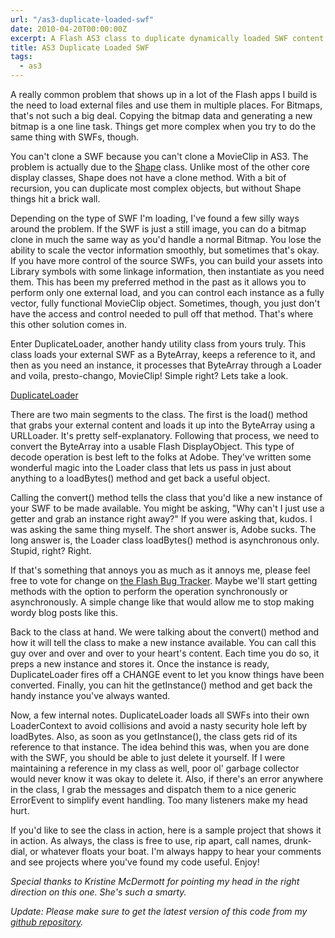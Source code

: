 ```yaml
---
url: "/as3-duplicate-loaded-swf"
date: 2010-04-20T00:00:00Z
excerpt: A Flash AS3 class to duplicate dynamically loaded SWF content using ByteArray.
title: AS3 Duplicate Loaded SWF
tags:
  - as3
---
```


A really common problem that shows up in a lot of the Flash apps I build
is the need to load external files and use them in multiple places. For
Bitmaps, that's not such a big deal. Copying the bitmap data and
generating a new bitmap is a one line task. Things get more complex when
you try to do the same thing with SWFs, though.

You can't clone a SWF because you can't clone a MovieClip in AS3. The
problem is actually due to the [Shape][] class. Unlike most of the other
core display classes, Shape does not have a clone method. With a bit of
recursion, you can duplicate most complex objects, but without Shape
things hit a brick wall.

Depending on the type of SWF I'm loading, I've found a few silly ways
around the problem. If the SWF is just a still image, you can do a
bitmap clone in much the same way as you'd handle a normal Bitmap. You
lose the ability to scale the vector information smoothly, but sometimes
that's okay. If you have more control of the source SWFs, you can build
your assets into Library symbols with some linkage information, then
instantiate as you need them. This has been my preferred method in the
past as it allows you to perform only one external load, and you can
control each instance as a fully vector, fully functional MovieClip
object. Sometimes, though, you just don't have the access and control
needed to pull off that method. That's where this other solution comes
in.

Enter DuplicateLoader, another handy utility class from yours truly.
This class loads your external SWF as a ByteArray, keeps a reference to
it, and then as you need an instance, it processes that ByteArray
through a Loader and voila, presto-chango, MovieClip! Simple right? Lets
take a look.

[DuplicateLoader](//github.com/jamestomasino/tomasino/blob/master/org/tomasino/display/DuplicateLoader.as)

There are two main segments to the class. The first is the load() method
that grabs your external content and loads it up into the ByteArray
using a URLLoader. It's pretty self-explanatory. Following that process,
we need to convert the ByteArray into a usable Flash DisplayObject. This
type of decode operation is best left to the folks at Adobe. They've
written some wonderful magic into the Loader class that lets us pass in
just about anything to a loadBytes() method and get back a useful
object.

Calling the convert() method tells the class that you'd like a new
instance of your SWF to be made available. You might be asking, "Why
can't I just use a getter and grab an instance right away?" If you were
asking that, kudos. I was asking the same thing myself. The short answer
is, Adobe sucks. The long answer is, the Loader class loadBytes() method
is asynchronous only. Stupid, right? Right.

If that's something that annoys you as much as it annoys me, please feel
free to vote for change on [the Flash Bug Tracker][]. Maybe we'll start
getting methods with the option to perform the operation synchronously
or asynchronously. A simple change like that would allow me to stop
making wordy blog posts like this.

Back to the class at hand. We were talking about the convert() method
and how it will tell the class to make a new instance available. You can
call this guy over and over and over to your heart's content. Each time
you do so, it preps a new instance and stores it. Once the instance is
ready, DuplicateLoader fires off a CHANGE event to let you know things
have been converted. Finally, you can hit the getInstance() method and
get back the handy instance you've always wanted.

Now, a few internal notes. DuplicateLoader loads all SWFs into their own
LoaderContext to avoid collisions and avoid a nasty security hole left
by loadBytes. Also, as soon as you getInstance(), the class gets rid of
its reference to that instance. The idea behind this was, when you are
done with the SWF, you should be able to just delete it yourself. If I
were maintaining a reference in my class as well, poor ol' garbage
collector would never know it was okay to delete it. Also, if there's an
error anywhere in the class, I grab the messages and dispatch them to a
nice generic ErrorEvent to simplify event handling. Too many listeners
make my head hurt.

If you'd like to see the class in action, here is a sample project
that shows it in action. As always, the class is free to use, rip apart,
call names, drunk-dial, or whatever floats your boat. I'm always happy
to hear your comments and see projects where you've found my code
useful. Enjoy!

*Special thanks to Kristine McDermott for
pointing my head in the right direction on this one. She's such a
smarty.*

*Update: Please make sure
to get the latest version of this code from my [github
repository][].*

  [Shape]: //livedocs.adobe.com/flash/9.0/ActionScriptLangRefV3/flash/display/Shape.html
  [the Flash Bug Tracker]: //bugs.adobe.com/jira/browse/FP-3536
  [github repository]: //github.com/jamestomasino/tomasino/blob/master/org/tomasino/display/DuplicateLoader.as
